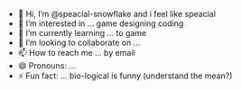 - 👋 Hi, I’m @speacial-snowflake and i feel like speacial
- 👀 I’m interested in ... game designing coding
- 🌱 I’m currently learning ... to game
- 💞️ I’m looking to collaborate on ...
- 📫 How to reach me ... by email
- 😄 Pronouns: ... 
- ⚡ Fun fact: ... bio-logical is funny (understand the mean?)

<!---
speacial-snowflake/speacial-snowflake is a ✨ special ✨ repository because its `README.md` (this file) appears on your GitHub profile.
You can click the Preview link to take a look at your changes.
--->
